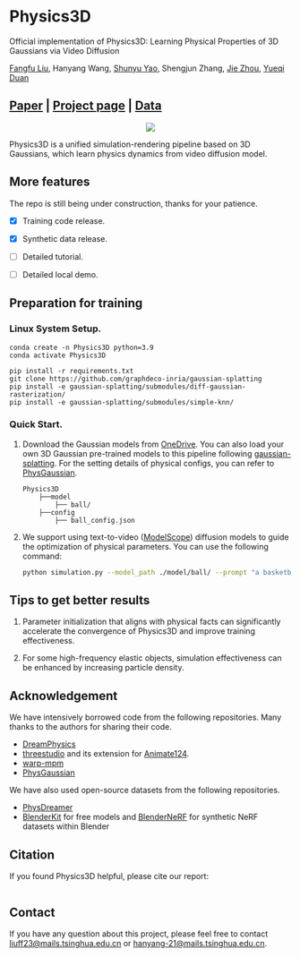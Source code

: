 # Physics3D
Official implementation of Physics3D: Learning Physical Properties of 3D Gaussians via Video Diffusion

[Fangfu Liu](https://liuff19.github.io/), Hanyang Wang, [Shunyu Yao](https://scholar.google.com/citations?user=i4kyLbwAAAAJ), Shengjun Zhang, [Jie Zhou](https://scholar.google.com/citations?user=6a79aPwAAAAJ), [Yueqi Duan](https://duanyueqi.github.io/)

## [Paper]() | [Project page](https://liuff19.github.io/Physics3D/) | [Data](https://1drv.ms/f/s!At4g_orSPJVNiFqjfZdl2itnNmyb?e=IZjM2w)

<p align="center">
    <img src="assets/teaser.png">
</p>

Physics3D is a unified simulation-rendering pipeline based on 3D Gaussians, which learn physics dynamics from video diffusion model.

## More features 

The repo is still being under construction, thanks for your patience. 
- [x] Training code release.
- [x] Synthetic data release.
- [ ] Detailed tutorial.
- [ ] Detailed local demo.


## Preparation for training

### Linux System Setup.
```angular2html
conda create -n Physics3D python=3.9
conda activate Physics3D

pip install -r requirements.txt
git clone https://github.com/graphdeco-inria/gaussian-splatting
pip install -e gaussian-splatting/submodules/diff-gaussian-rasterization/
pip install -e gaussian-splatting/submodules/simple-knn/
```

### Quick Start.

1. Download the Gaussian models from [OneDrive](https://1drv.ms/f/s!At4g_orSPJVNiFqjfZdl2itnNmyb?e=IZjM2w). You can also load your own 3D Gaussian pre-trained models to this pipeline following [gaussian-splatting](https://github.com/graphdeco-inria/gaussian-splatting). For the setting details of physical configs, you can refer to [PhysGaussian](https://github.com/XPandora/PhysGaussian).
    ```
    Physics3D
        ├──model
            ├── ball/
        ├──config
            ├── ball_config.json
    ```

2. We support using text-to-video ([ModelScope](https://huggingface.co/ali-vilab/text-to-video-ms-1.7b)) diffusion models to guide the optimization of physical parameters. You can use the following command:
    ```bash
    python simulation.py --model_path ./model/ball/ --prompt "a basketball falling down" --output_path ./output --physics_config ./config/ball_config.json
    ```

## Tips to get better results

1. Parameter initialization that aligns with physical facts can significantly accelerate the convergence of Physics3D and improve training effectiveness.

2. For some high-frequency elastic objects, simulation effectiveness can be enhanced by increasing particle density.

## Acknowledgement

We have intensively borrowed code from the following repositories. Many thanks to the authors for sharing their code.
- [DreamPhysics](https://github.com/tyhuang0428/DreamPhysics)
- [threestudio](https://github.com/threestudio-project/threestudio) and its extension for [Animate124](https://github.com/HeliosZhao/Animate124/tree/threestudio).
- [warp-mpm](https://github.com/zeshunzong/warp-mpm)
- [PhysGaussian](https://github.com/XPandora/PhysGaussian)

We have also used open-source datasets from the following repositories.
- [PhysDreamer](https://github.com/a1600012888/PhysDreamer)
- [BlenderKit](https://github.com/BlenderKit/BlenderKit) for free models and [BlenderNeRF](https://github.com/maximeraafat/BlenderNeRF) for synthetic NeRF datasets within Blender


## Citation

If you found Physics3D helpful, please cite our report:
```bibtex
```

## Contact
If you have any question about this project, please feel free to contact liuff23@mails.tsinghua.edu.cn or hanyang-21@mails.tsinghua.edu.cn.
